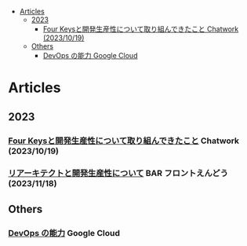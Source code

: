 <!-- TOC -->

- [Articles](#articles)
  - [2023](#2023)
    - [Four Keysと開発生産性について取り組んできたこと Chatwork (2023/10/19)](#four-keysと開発生産性について取り組んできたこと-chatwork-20231019)
  - [Others](#others)
    - [DevOps の能力 Google Cloud](#devops-の能力-google-cloud)

<!-- /TOC -->


# Articles

## 2023

### [Four Keysと開発生産性について取り組んできたこと](https://creators-note.chatwork.com/entry/four_keys_and_dev_productivity) Chatwork (2023/10/19)

### [リアーキテクトと開発生産性について](https://speakerdeck.com/yosuke_furukawa/riakitekutotokai-fa-sheng-chan-xing-nituite) BAR フロントえんどう (2023/11/18)

## Others

### [DevOps の能力](https://cloud.google.com/architecture/devops?hl=ja) Google Cloud
